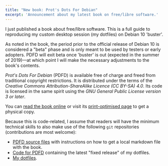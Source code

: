 ```yaml
---
title: "New book: Prot's Dots For Debian"
excerpt: 'Announcement about my latest book on free/libre software.'
---
```


I just published a book about free/libre software.  This is a full guide
to reproducing my custom desktop session (my dotfiles) on Debian 10
'buster'.

As noted in the book, the period prior to the official release of Debian
10 is considered a "beta" phase and is only meant to be used by testers
or early adopters.  PDFD will exit beta once 'buster' is out (expected
in the summer of 2019)—at which point I will make the necessary
adjustments to the book's contents.

_Prot's Dots For Debian_ (PDFD) is available free of charge and freed
from traditional copyright restrictions.  It is distributed under the
terms of the _Creative Commons Attribution-ShareAlike Licence (CC BY-SA)
4.0_.  Its code is licensed in the same spirit using the _GNU General
Public License version 3 or later_.

You can [read the book online](https://protesilaos.com/pdfd/) or visit its [print-optimised
page](https://protesilaos.com/pdfd/print/) to get a physical copy.

Because this is code-related, I assume that readers will have the
minimum technical skills to also make use of the following `git`
repositories (contributions are most welcome):

* [PDFD source files](https://gitlab.com/protesilaos/pdfd) with
  instructions on how to get a local markdown file with the book.
* [Code for PDFD](https://gitlab.com/protesilaos/cpdfd) containing the
  latest "fixed release" of my dotfiles.
* [My dotfiles](https://gitlab.com/protesilaos/dotfiles).
